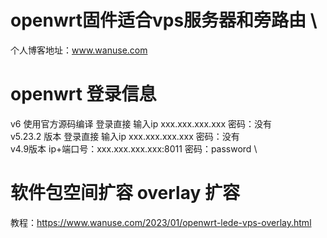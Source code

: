 # openwrt固件适合vps服务器和旁路由 \
个人博客地址：www.wanuse.com 

# openwrt 登录信息
v6 使用官方源码编译  登录直接 输入ip xxx.xxx.xxx.xxx  密码：没有\
v5.23.2 版本 登录直接 输入ip xxx.xxx.xxx.xxx  密码：没有 \
v4.9版本 ip+端口号：xxx.xxx.xxx.xxx:8011 密码：password \
 

# 软件包空间扩容 overlay 扩容
教程：https://www.wanuse.com/2023/01/openwrt-lede-vps-overlay.html
